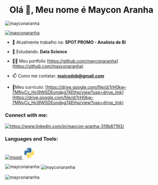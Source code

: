 <h1 align="center">Olá 👋, Meu nome é Maycon Aranha</h1>

<p align="left"> <img src="https://komarev.com/ghpvc/?username=mayconaranha&label=Profile%20views&color=0e75b6&style=flat" alt="mayconaranha" /> </p>

<p align="left"> <a href="https://github.com/ryo-ma/github-profile-trophy"><img src="https://github-profile-trophy.vercel.app/?username=mayconaranha" alt="mayconaranha" /></a> </p>

- 🔭 Atualmente trabalho na: **SPOT PROMO - Analista de BI**

- 🌱 Estudando: **Data Science**

- 👨‍💻 Meu portfolio [https://github.com/mayconaranha](https://github.com/mayconaranha)

- 📫 Como me contatar: **maicodob@gmail.com**

- 📄Meu currículo: [https://drive.google.com/file/d/1rH0kw-7MNyCv_HcI9WSDEondpg74Ethp/view?usp=drive_link](https://drive.google.com/file/d/1rH0kw-7MNyCv_HcI9WSDEondpg74Ethp/view?usp=drive_link)

<h3 align="left">Connect with me:</h3>
<p align="left">
<a href="https://linkedin.com/in/https://www.linkedin.com/in/maycon-aranha-319b87193/" target="blank"><img align="center" src="https://raw.githubusercontent.com/rahuldkjain/github-profile-readme-generator/master/src/images/icons/Social/linked-in-alt.svg" alt="https://www.linkedin.com/in/maycon-aranha-319b87193/" height="30" width="40" /></a>
</p>

<h3 align="left">Languages and Tools:</h3>
<p align="left"> <a href="https://www.microsoft.com/en-us/sql-server" target="_blank" rel="noreferrer"> <img src="https://www.svgrepo.com/show/303229/microsoft-sql-server-logo.svg" alt="mssql" width="40" height="40"/> </a> <a href="https://www.python.org" target="_blank" rel="noreferrer"> <img src="https://raw.githubusercontent.com/devicons/devicon/master/icons/python/python-original.svg" alt="python" width="40" height="40"/> </a> </p>

<p><img align="left" src="https://github-readme-stats.vercel.app/api/top-langs?username=mayconaranha&show_icons=true&locale=en&layout=compact" alt="mayconaranha" /></p>

<p>&nbsp;<img align="center" src="https://github-readme-stats.vercel.app/api?username=mayconaranha&show_icons=true&locale=en" alt="mayconaranha" /></p>

<p><img align="center" src="https://github-readme-streak-stats.herokuapp.com/?user=mayconaranha&" alt="mayconaranha" /></p>
